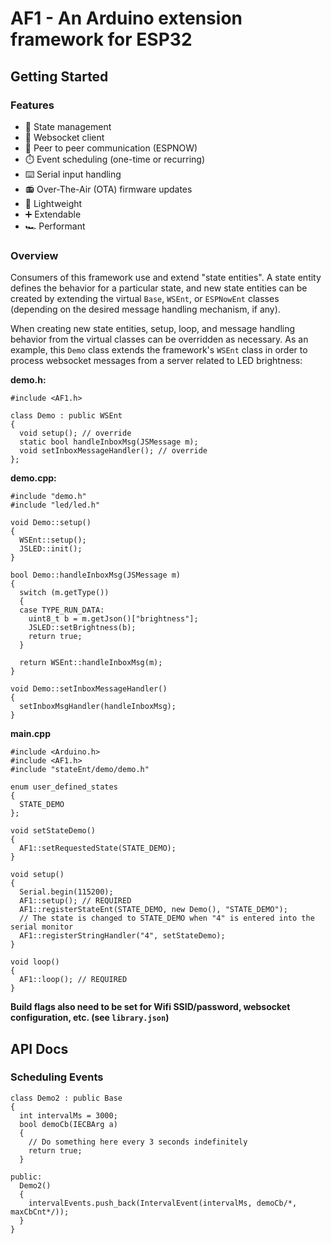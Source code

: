 # AF1 - An Arduino extension framework for ESP32

## Getting Started

### Features

- :trident: State management
- :electric_plug: Websocket client
- :handshake: Peer to peer communication (ESPNOW)
- :stopwatch: Event scheduling (one-time or recurring)
- :keyboard: Serial input handling
- :radio: Over-The-Air (OTA) firmware updates
- :leaves: Lightweight
- :heavy_plus_sign: Extendable
- :racing_car: Performant

### Overview

Consumers of this framework use and extend "state entities". A state entity defines the behavior for a particular state, and new state entities can be created by extending the virtual `Base`, `WSEnt`, or `ESPNowEnt` classes (depending on the desired message handling mechanism, if any).

When creating new state entities, setup, loop, and message handling behavior from the virtual classes can be overridden as necessary. As an example, this `Demo` class extends the framework's `WSEnt` class in order to process websocket messages from a server related to LED brightness:

**demo.h:**

```
#include <AF1.h>

class Demo : public WSEnt
{
  void setup(); // override
  static bool handleInboxMsg(JSMessage m);
  void setInboxMessageHandler(); // override
};
```

**demo.cpp:**

```
#include "demo.h"
#include "led/led.h"

void Demo::setup()
{
  WSEnt::setup();
  JSLED::init();
}

bool Demo::handleInboxMsg(JSMessage m)
{
  switch (m.getType())
  {
  case TYPE_RUN_DATA:
    uint8_t b = m.getJson()["brightness"];
    JSLED::setBrightness(b);
    return true;
  }

  return WSEnt::handleInboxMsg(m);
}

void Demo::setInboxMessageHandler()
{
  setInboxMsgHandler(handleInboxMsg);
}
```

**main.cpp**

```
#include <Arduino.h>
#include <AF1.h>
#include "stateEnt/demo/demo.h"

enum user_defined_states
{
  STATE_DEMO
};

void setStateDemo()
{
  AF1::setRequestedState(STATE_DEMO);
}

void setup()
{
  Serial.begin(115200);
  AF1::setup(); // REQUIRED
  AF1::registerStateEnt(STATE_DEMO, new Demo(), "STATE_DEMO");
  // The state is changed to STATE_DEMO when "4" is entered into the serial monitor
  AF1::registerStringHandler("4", setStateDemo);
}

void loop()
{
  AF1::loop(); // REQUIRED
}

```

**Build flags also need to be set for Wifi SSID/password, websocket configuration, etc. (see `library.json`)**

## API Docs

### Scheduling Events

```
class Demo2 : public Base
{
  int intervalMs = 3000;
  bool demoCb(IECBArg a)
  {
    // Do something here every 3 seconds indefinitely
    return true;
  }

public:
  Demo2()
  {
    intervalEvents.push_back(IntervalEvent(intervalMs, demoCb/*, maxCbCnt*/));
  }
}
```
